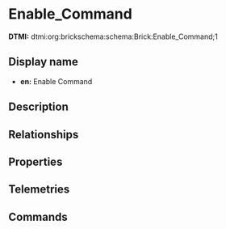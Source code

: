 # Enable_Command
**DTMI:** dtmi:org:brickschema:schema:Brick:Enable_Command;1
## Display name
- **en:** Enable Command
## Description
## Relationships
## Properties
## Telemetries
## Commands
